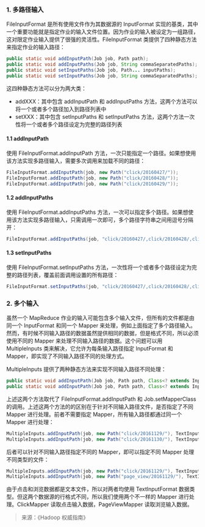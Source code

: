 
### 1. 多路径输入

FileInputFormat 是所有使用文件作为其数据源的 InputFormat 实现的基类，其中一个重要功能就是指定作业的输入文件位置。因为作业的输入被设定为一组路径，这对限定作业输入提供了很强的灵活性。FileInputFormat 类提供了四种静态方法来指定作业的输入路径：
```java
public static void addInputPath(Job job, Path path);
public static void addInputPaths(Job job, String commaSeparatedPaths);
public static void setInputPaths(Job job, Path... inputPaths);
public static void setInputPaths(Job job, String commaSeparatedPaths);
```
这四种静态方法可以分为两大类：
- addXXX：其中包含 addInputPath 和 addInputPaths 方法，这两个方法可以将一个或者多个路径加入到路径列表中
- setXXX：其中包含 setInputPaths 和 setInputPaths 方法，这两个方法一次性将一个或者多个路径设定为完整的路径列表

#### 1.1 addInputPath

使用 FileInputFormat.addInputPath 方法，一次只能指定一个路径。如果想使用该方法实现多路径输入，需要多次调用来加载不同的路径：
```java
FileInputFormat.addInputPath(job, new Path("click/20160427/"));
FileInputFormat.addInputPath(job, new Path("click/20160428/"));
FileInputFormat.addInputPath(job, new Path("click/20160429/"));
```
#### 1.2 addInputPaths

使用 FileInputFormat.addInputPaths 方法，一次可以指定多个路径。如果想使用该方法实现多路径输入，只需调用一次即可，多个路径字符串之间用逗号分隔开：
```java
FileInputFormat.addInputPaths(job, "click/20160427/,click/20160428/,click/20160429/");
```

#### 1.3 setInputPaths

使用 FileInputFormat.setInputPaths 方法，一次性将一个或者多个路径设定为完整的路径列表，覆盖前面调用设置的所有路径：
```java
FileInputFormat.setInputPaths(job, "click/20160427/,click/20160428/,click/20160429/");
```

### 2. 多个输入

虽然一个 MapReduce 作业的输入可能包含多个输入文件，但所有的文件都是由同一个 InputFormat 和同一个 Mapper 来处理，例如上面指定了多个路径输入。然而，有时候不同输入路径的数据虽然提供相同的数据，但是格式不同，所以必须使用不同的 Mapper 来处理不同输入路径的数据。这个问题可以用 MultipleInputs 类来解决，它允许为每条输入路径指定 InputFormat 和 Mapper，即实现了不同输入路径不同的处理方式。

MultipleInputs 提供了两种静态方法来实现不同输入路径不同处理：
```java
public static void addInputPath(Job job, Path path, Class<? extends InputFormat> inputFormatClass);
public static void addInputPath(Job job, Path path, Class<? extends InputFormat> inputFormatClass, Class<? extends Mapper> mapperClass);
```
上述这两个方法取代了 FileInputFormat.addInputPath 和 Job.setMapperClass 的调用。上述这两个方法的的区别在于针对不同输入路径文件，是否指定了不同 Mapper 进行处理。前者不需要指定 Mapper，所有输入路径都通过同一个 Mapper 进行处理：
```java
MultipleInputs.addInputPath(job, new Path("click/20161129/"), TextInputFormat.class);  
MultipleInputs.addInputPath(job, new Path("click/20161130/"), TextInputFormat.class);  
```
后者可以针对不同输入路径指定不同的 Mapper，即可以指定不同 Mapper 处理不同类型的文件：
```java
MultipleInputs.addInputPath(job, new Path("click/20161129/"), TextInputFormat.class,  ClickMapper.class);  
MultipleInputs.addInputPath(job, new Path("page_view/20161129/"), TextInputFormat.class,  PageViewMapper.class);  
```
由于点击和浏览数据都是文本文件，所以对两者均使用 TextInputFormat 数据类型。但这两个数据源的行格式不同，所以我们使用两个不一样的 Mapper 进行处理。ClickMapper 读取点击输入数据，PageViewMapper 读取浏览输入数据。

> 来源：《Hadoop 权威指南》
